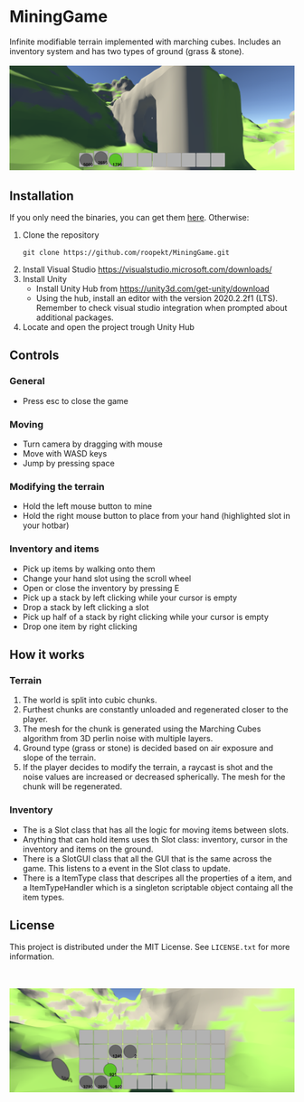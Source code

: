 # MiningGame 

Infinite modifiable terrain implemented with marching cubes. Includes an inventory system and has two types of ground (grass & stone).
<br/><br/>
![a house](https://github.com/roopekt/MiningGame/blob/main/ReadmeData/house.png)

## Installation 

If you only need the binaries, you can get them [here](https://github.com/roopekt/MiningGame/releases). Otherwise:

 1. Clone the repository
	```shell
	git clone https://github.com/roopekt/MiningGame.git
	```
2. Install Visual Studio
	https://visualstudio.microsoft.com/downloads/
3. Install Unity
	- Install Unity Hub from https://unity3d.com/get-unity/download
	- Using the hub, install  an editor with the version 2020.2.2f1 (LTS). Remember to check visual studio integration when prompted about additional packages.
4. Locate and open the project trough Unity Hub

## Controls 

### General 
- Press esc to close the game

### Moving 
- Turn camera by dragging with mouse
- Move with WASD keys
- Jump by pressing space

### Modifying the terrain 
- Hold the left mouse button to mine
- Hold the right mouse button to place from your hand (highlighted slot in your hotbar)

### Inventory and items
- Pick up items by walking onto them
- Change your hand slot using the scroll wheel
- Open or close the inventory by pressing E
- Pick up a stack by left clicking while your cursor is empty
- Drop a stack by left clicking a slot
- Pick up half of a stack by right clicking while your cursor is empty
- Drop one item by right clicking

## How it works 

### Terrain
1. The world is split into cubic chunks.
2. Furthest chunks are constantly unloaded and regenerated closer to the player.
3. The mesh for the chunk is generated using the Marching Cubes algorithm from 3D perlin noise with multiple layers.
4. Ground type (grass or stone) is decided based on air exposure and slope of the terrain.
5. If the player decides to modify the terrain, a raycast is shot and the noise values are increased or decreased spherically. The mesh for the chunk will be regenerated.

### Inventory
- The is a Slot class that has all the logic for moving items between slots.
- Anything that can hold items uses th Slot class: inventory, cursor in the inventory and items on the ground.
- There is a SlotGUI class that all the GUI that is the same across the game. This listens to a event in the Slot class to update.
- There is a ItemType class that descripes all the properties of a item, and a ItemTypeHandler which is a singleton scriptable object containg all the item types.

## License 

This project is distributed under the MIT License. See `LICENSE.txt` for more information.

<br/><br/>
![inventory and a item on the ground](https://github.com/roopekt/MiningGame/blob/main/ReadmeData/inventory.png)
